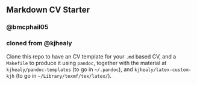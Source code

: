 ## Markdown CV Starter

### @bmcphail05
### cloned from @kjhealy

Clone this repo to have an CV template for your `.md` based CV, and a `Makefile` to produce it using `pandoc`, together with the material at `kjhealy/pandoc-templates` (to go in `~/.pandoc`), and `kjhealy/latex-custom-kjh` (to go in `~/Library/texmf/tex/latex/`).
